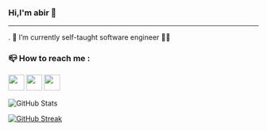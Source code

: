 ### Hi,I'm abir 👋
_________________________________________________________________________________________________________________________________________________________

. 🔭 I’m currently self-taught software engineer 👩‍💻 

### 📪 How to reach me :
<img height="32" width="32" src="https://cdn.simpleicons.org/twitter" />  <img height="32" width="32" src="https://cdn.simpleicons.org/instagram/#E4405F" /> <img height="32" width="32" src="https://cdn.simpleicons.org/linkedin/#0A66C2" />





![GitHub Stats](https://github-readme-stats.vercel.app/api?username=abiroua20&theme=radical)

[![GitHub Streak](http://github-readme-streak-stats.herokuapp.com?user=abiroua20&theme=dark)](https://git.io/streak-stats)

